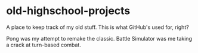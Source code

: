 # old-highschool-projects
A place to keep track of my old stuff. This is what GitHub's used for, right?

Pong was my attempt to remake the classic.
Battle Simulator was me taking a crack at turn-based combat.
